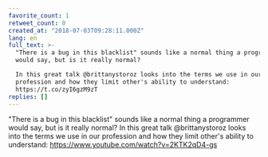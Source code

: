 ```yaml
---
favorite_count: 1
retweet_count: 0
created_at: "2018-07-03T09:28:11.000Z"
lang: en
full_text: >-
  "There is a bug in this blacklist" sounds like a normal thing a programmer
  would say, but is it really normal? 

  In this great talk @brittanystoroz looks into the terms we use in our
  profession and how they limit other's ability to understand:
  https://t.co/zyI6gzM9zT
replies: []
---
```


"There is a bug in this blacklist" sounds like a normal thing a programmer would
say, but is it really normal? In this great talk @brittanystoroz looks into the
terms we use in our profession and how they limit other's ability to understand:
<https://www.youtube.com/watch?v=2KTK2qD4-gs>
